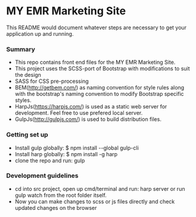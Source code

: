# MY EMR Marketing Site #

This README would document whatever steps are necessary to get your application up and running.

### Summary ###

* This repo contains front end files for the MY EMR Marketing Site.
* This project uses the SCSS-port of Bootstrap with modifications to suit the design
* SASS for CSS pre-processing
* BEM(http://getbem.com/) as naming convention for style rules along with the bootstrap's naming convention to modify Bootstrap specific styles.
* HarpJs(https://harpjs.com/) is used as a static web server for development. Feel free to use prefered local server.
* GulpJs(http://gulpjs.com/) is used to build distribution files.

### Getting set up ###

* Install gulp globally: $ npm install --global gulp-cli
* Install harp globally: $ npm install -g harp
* clone the repo and run: gulp

### Development guidelines ###

* cd into src project, open up cmd/terminal and run: harp server or run gulp watch from the root folder itself.
* Now you can make changes to scss or js files directly and check updated changes on the browser